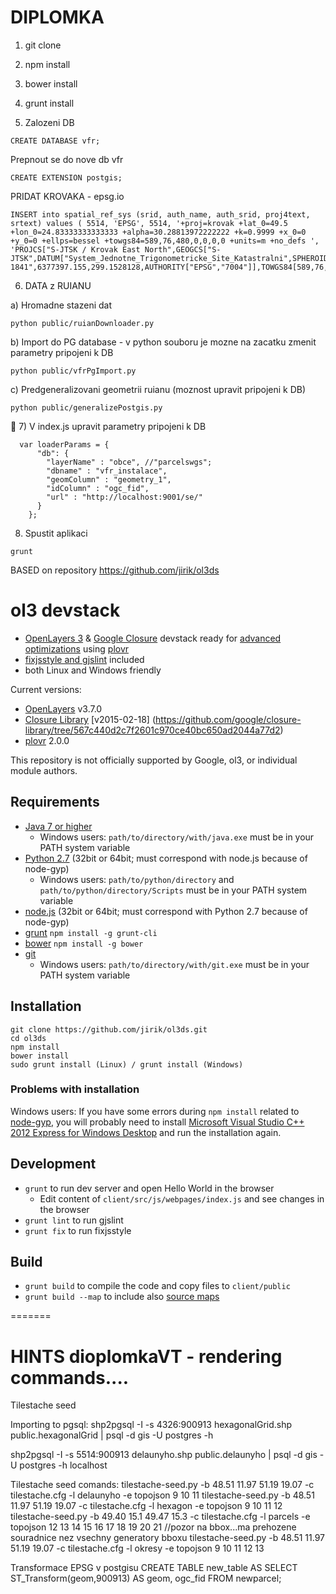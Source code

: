 # DIPLOMKA 
1) git clone
2) npm install
3) bower install
4) grunt install

5) Zalozeni DB
```
CREATE DATABASE vfr;
```

Prepnout se do nove db vfr
```
CREATE EXTENSION postgis;
```

PRIDAT KROVAKA - epsg.io
```
INSERT into spatial_ref_sys (srid, auth_name, auth_srid, proj4text, srtext) values ( 5514, 'EPSG', 5514, '+proj=krovak +lat_0=49.5 +lon_0=24.83333333333333 +alpha=30.28813972222222 +k=0.9999 +x_0=0 +y_0=0 +ellps=bessel +towgs84=589,76,480,0,0,0,0 +units=m +no_defs ', 'PROJCS["S-JTSK / Krovak East North",GEOGCS["S-JTSK",DATUM["System_Jednotne_Trigonometricke_Site_Katastralni",SPHEROID["Bessel 1841",6377397.155,299.1528128,AUTHORITY["EPSG","7004"]],TOWGS84[589,76,480,0,0,0,0],AUTHORITY["EPSG","6156"]],PRIMEM["Greenwich",0,AUTHORITY["EPSG","8901"]],UNIT["degree",0.0174532925199433,AUTHORITY["EPSG","9122"]],AUTHORITY["EPSG","4156"]],PROJECTION["Krovak"],PARAMETER["latitude_of_center",49.5],PARAMETER["longitude_of_center",24.83333333333333],PARAMETER["azimuth",30.28813972222222],PARAMETER["pseudo_standard_parallel_1",78.5],PARAMETER["scale_factor",0.9999],PARAMETER["false_easting",0],PARAMETER["false_northing",0],UNIT["metre",1,AUTHORITY["EPSG","9001"]],AXIS["X",EAST],AXIS["Y",NORTH],AUTHORITY["EPSG","5514"]]');
```

6) DATA z RUIANU

a) Hromadne stazeni dat
```
python public/ruianDownloader.py 
```

b) Import do PG database - v python souboru je mozne na zacatku zmenit parametry pripojeni k DB
```
python public/vfrPgImport.py 
```

c) Predgeneralizovani geometrii ruianu (moznost upravit pripojeni k DB)
```
python public/generalizePostgis.py 
```

7) V index.js upravit parametry pripojeni k DB
```
  var loaderParams = {
      "db": {
        "layerName" : "obce", //"parcelswgs";
        "dbname" : "vfr_instalace",
        "geomColumn" : "geometry_1",
        "idColumn" : "ogc_fid",
        "url" : "http://localhost:9001/se/"
      } 
    };
```

8) Spustit aplikaci
```
grunt
```


BASED on repository https://github.com/jirik/ol3ds
# ol3 devstack

* [OpenLayers 3](ol3js.org) & [Google Closure](https://developers.google.com/closure/) devstack ready for [advanced optimizations](https://developers.google.com/closure/compiler/docs/compilation_levels) using [plovr](https://github.com/bolinfest/plovr)
* [fixjsstyle and gjslint](https://developers.google.com/closure/utilities/docs/linter_howto) included
* both Linux and Windows friendly

Current versions:
* [OpenLayers](http://openlayers.org) v3.7.0
* [Closure Library](https://github.com/google/closure-library) [v2015-02-18] (https://github.com/google/closure-library/tree/567c440d2c7f2601c970ce40bc650ad2044a77d2)
* [plovr](https://github.com/bolinfest/plovr) 2.0.0

This repository is not officially supported by Google, ol3, or individual module authors.

## Requirements
* [Java 7 or higher](http://www.java.com/)
  * Windows users: `path/to/directory/with/java.exe` must be in your PATH system variable
* [Python 2.7](https://www.python.org/downloads/) (32bit or 64bit; must correspond with node.js because of node-gyp)
  * Windows users: `path/to/python/directory` and `path/to/python/directory/Scripts` must be in your PATH system variable
* [node.js](http://nodejs.org/download/) (32bit or 64bit; must correspond with Python 2.7 because of node-gyp)
* [grunt](http://gruntjs.com/) `npm install -g grunt-cli`
* [bower](http://bower.io/) `npm install -g bower`
* [git](http://git-scm.com/downloads)
  * Windows users: `path/to/directory/with/git.exe` must be in your PATH system variable

## Installation
```
git clone https://github.com/jirik/ol3ds.git
cd ol3ds
npm install
bower install
sudo grunt install (Linux) / grunt install (Windows)
```
### Problems with installation
Windows users: If you have some errors during `npm install` related to [node-gyp](https://github.com/TooTallNate/node-gyp), you will probably need to install [Microsoft Visual Studio C++ 2012 Express for Windows Desktop](http://www.microsoft.com/en-us/download/details.aspx?id=34673) and run the installation again.

## Development
* `grunt` to run dev server and open Hello World in the browser
  * Edit content of `client/src/js/webpages/index.js` and see changes in the browser
* `grunt lint` to run gjslint
* `grunt fix` to run fixjsstyle

## Build
* `grunt build` to compile the code and copy files to `client/public`
* `grunt build --map` to include also [source maps](https://developer.chrome.com/devtools/docs/javascript-debugging#source-maps)

=======
# HINTS dioplomkaVT - rendering commands....

Tilestache seed

Importing to pgsql:
shp2pgsql -I -s 4326:900913 hexagonalGrid.shp public.hexagonalGrid | psql -d gis -U postgres -h 

shp2pgsql -I -s 5514:900913 delaunyho.shp public.delaunyho | psql -d gis -U postgres -h localhost

Tilestache seed comands:
tilestache-seed.py -b 48.51 11.97 51.19 19.07 -c tilestache.cfg -l delaunyho -e topojson 9 10 11
tilestache-seed.py -b 48.51 11.97 51.19 19.07 -c tilestache.cfg -l hexagon -e topojson 9 10 11 12
tilestache-seed.py -b 49.40 15.1 49.47 15.3 -c tilestache.cfg -l parcels -e topojson 12 13 14 15 16 17 18 19 20 21
//pozor na bbox...ma prehozene souradnice nez vsechny generatory bboxu
tilestache-seed.py -b  48.51 11.97 51.19 19.07 -c tilestache.cfg -l okresy -e topojson 9 10 11 12 13

Transformace EPSG v postgisu
CREATE TABLE new_table AS 
  SELECT ST_Transform(geom,900913) AS geom, ogc_fid 
  FROM newparcel;
